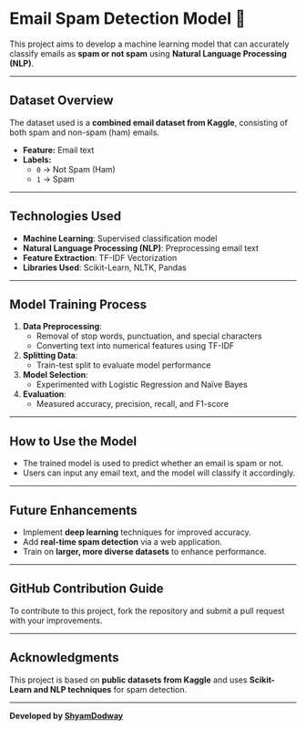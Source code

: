 # **Email Spam Detection Model** 📩  

This project aims to develop a machine learning model that can accurately classify emails as **spam or not spam** using **Natural Language Processing (NLP)**.  

---

## **Dataset Overview**  
The dataset used is a **combined email dataset from Kaggle**, consisting of both spam and non-spam (ham) emails.  

- **Feature:** Email text  
- **Labels:**  
  - `0` → Not Spam (Ham)  
  - `1` → Spam  

---

## **Technologies Used**  
- **Machine Learning**: Supervised classification model  
- **Natural Language Processing (NLP)**: Preprocessing email text  
- **Feature Extraction**: TF-IDF Vectorization  
- **Libraries Used**: Scikit-Learn, NLTK, Pandas  

---

## **Model Training Process**  
1. **Data Preprocessing**:  
   - Removal of stop words, punctuation, and special characters  
   - Converting text into numerical features using TF-IDF  
2. **Splitting Data**:  
   - Train-test split to evaluate model performance  
3. **Model Selection**:  
   - Experimented with Logistic Regression and Naïve Bayes  
4. **Evaluation**:  
   - Measured accuracy, precision, recall, and F1-score  

---

## **How to Use the Model**  
- The trained model is used to predict whether an email is spam or not.  
- Users can input any email text, and the model will classify it accordingly.  

---

## **Future Enhancements**  
- Implement **deep learning** techniques for improved accuracy.  
- Add **real-time spam detection** via a web application.  
- Train on **larger, more diverse datasets** to enhance performance.  

---

## **GitHub Contribution Guide**  
To contribute to this project, fork the repository and submit a pull request with your improvements.  

---

## **Acknowledgments**  
This project is based on **public datasets from Kaggle** and uses **Scikit-Learn and NLP techniques** for spam detection.  

---

 **Developed by [ShyamDodway](https://github.com/ShyamDodway)**  
